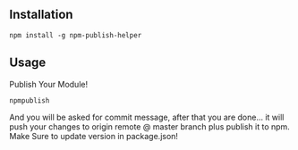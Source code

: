 **Installation**
----------------

    npm install -g npm-publish-helper

**Usage**
---------

Publish Your Module!

    npmpublish

And you will be asked for commit message, after that you are done... it will push your changes to origin remote @ master branch plus publish it to npm. Make Sure to update version in package.json!